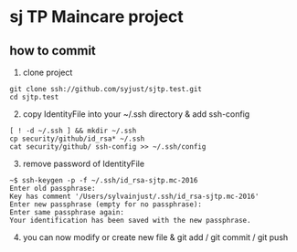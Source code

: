 # sj TP Maincare project

## how to commit

1. clone project

```
git clone ssh://github.com/syjust/sjtp.test.git
cd sjtp.test
```

2. copy IdentityFile into your ~/.ssh directory & add ssh-config

```
[ ! -d ~/.ssh ] && mkdir ~/.ssh
cp security/github/id_rsa* ~/.ssh
cat security/github/ ssh-config >> ~/.ssh/config
```

3. remove password of IdentityFile

```
~$ ssh-keygen -p -f ~/.ssh/id_rsa-sjtp.mc-2016
Enter old passphrase:
Key has comment '/Users/sylvainjust/.ssh/id_rsa-sjtp.mc-2016'
Enter new passphrase (empty for no passphrase):
Enter same passphrase again:
Your identification has been saved with the new passphrase.
```

4. you can now modify or create new file & git add / git commit / git push
